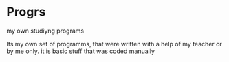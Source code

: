 # Progrs
my own studiyng programs

Its my own set of programms, that were written with a help of my teacher or by me only.
it is basic stuff that was coded manually
